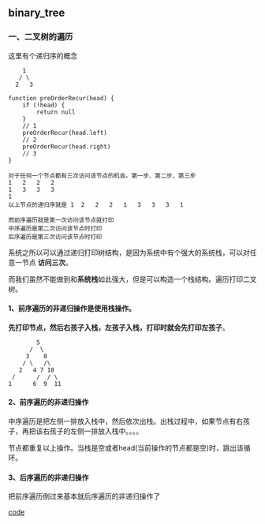 ## binary_tree

### 一、二叉树的遍历

这里有个递归序的概念
```
    1
   / \    
  2   3

function preOrderRecur(head) {
    if (!head) {
        return null
    }
    // 1
    preOrderRecur(head.left)
    // 2
    preOrderRecur(head.right)
    // 3
}

对于任何一个节点都有三次访问该节点的机会。第一步、第二步、第三步
1   2   2   2   
1   3   3   3
1
以上节点的递归序就是 1  2   2   2   1   3   3   3   1

而前序遍历就是第一次访问该节点就打印
中序遍历是第二次访问该节点时打印
后序遍历是第三次访问该节点时打印

```
系统之所以可以通过递归打印树结构，是因为系统中有个强大的系统栈，可以对任意一节点 **访问三次**。

而我们虽然不能做到和**系统栈**如此强大，但是可以构造一个栈结构。遍历打印二叉树。

#### 1、前序遍历的非递归操作是使用栈操作。
**先打印节点，然后右孩子入栈，左孩子入栈，打印时就会先打印左孩子**。

```
        5
      /  \
     3    8
    / \   /\      
   2   4 7 10
 /      /  / \
1      6  9  11    
```

#### 2、前序遍历的非递归操作
中序遍历是把左侧一排放入栈中，然后依次出栈。出栈过程中，如果节点有右孩子，再把该右孩子的左侧一排放入栈中。。。。

节点都重复以上操作。当栈是空或者head(当前操作的节点都是空)时，跳出该循环。

#### 3、后序遍历的非递归操作

把前序遍历倒过来基本就后序遍历的非递归操作了

[code](https://github.com/zhangwinning/dataStructure/blob/master/zuochengyun/binary_tree/PreInPosTraversal.js)
